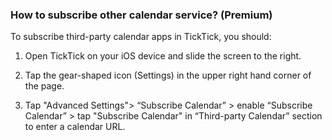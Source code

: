 ###  How to subscribe other calendar service? (Premium)

To subscribe third-party calendar apps in TickTick, you should: 

1. Open TickTick on your iOS device and slide the screen to the right.

2. Tap the gear-shaped icon (Settings) in the upper right hand corner of the page.

3. Tap "Advanced Settings"> “Subscribe Calendar” > enable “Subscribe Calendar” > tap "Subscribe Calendar" in “Third-party Calendar” section to enter a calendar URL.


